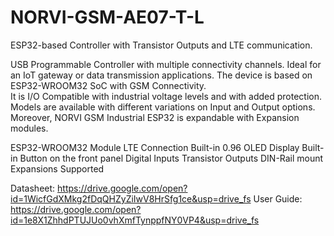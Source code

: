 # NORVI-GSM-AE07-T-L
ESP32-based Controller with Transistor Outputs and LTE communication.

USB Programmable Controller with multiple connectivity channels. 
Ideal for an IoT gateway or data transmission applications. 
The device is based on ESP32-WROOM32 SoC with GSM Connectivity.  
It is I/O Compatible with industrial voltage levels and with added protection. 
Models are available with different variations on Input and Output options. 
Moreover, NORVI GSM Industrial ESP32 is expandable with Expansion modules. 

ESP32-WROOM32 Module
LTE Connection
Built-in 0.96 OLED Display
Built-in Button on the front panel
Digital Inputs
Transistor Outputs
DIN-Rail mount
Expansions Supported

Datasheet:   https://drive.google.com/open?id=1WicfGdXMkg2fDqQHZyZiIwV8HrSfg1ce&usp=drive_fs
User Guide:  https://drive.google.com/open?id=1e8X1ZhhdPTUJUo0vhXmfTynppfNY0VP4&usp=drive_fs
